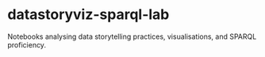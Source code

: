 # datastoryviz-sparql-lab
Notebooks analysing data storytelling practices, visualisations, and SPARQL proficiency.

